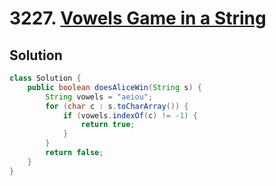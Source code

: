 # 3227. [Vowels Game in a String](https://leetcode.com/problems/vowels-game-in-a-string/description/?envType=daily-question&envId=2025-09-12)

## Solution

```java
class Solution {
    public boolean doesAliceWin(String s) {
        String vowels = "aeiou";
        for (char c : s.toCharArray()) {
            if (vowels.indexOf(c) != -1) {
                return true;
            }
        }
        return false;
    }
}
```
